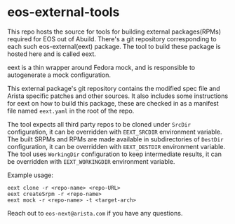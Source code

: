 # eos-external-tools

This repo hosts the source for tools for building external packages(RPMs) required for EOS out of Abuild.
There's a git repository corresponding to each such eos-external(eext) package. The tool to build these
package is hosted here and is called eext.

eext is a thin wrapper around Fedora mock, and is responsible to autogenerate a mock configuration.

This external package's git repository contains the modified spec file and
Arista specific patches and other sources.
It also includes some instructions for eext on how to build this package,
these are checked in as a manifest file named `eext.yaml` in the root of the repo.

The tool expects all third party repos to be cloned under `SrcDir` configuration,
it can be overridden with `EEXT_SRCDIR` environment variable.
The built SRPMs and RPMs are made available in subdirectories of `DestDir` configuration,
it can be overridden with `EEXT_DESTDIR` environment variable.
The tool uses `WorkingDir` configuration to keep intermediate results,
it can be overridden with `EEXT_WORKINGDIR` environment variable.


Example usage:
```
eext clone -r <repo-name> <repo-URL>
eext createSrpm -r <repo-name>
eext mock -r <repo-name> -t <target-arch>
```

Reach out to `eos-next@arista.com` if you have any questions.
